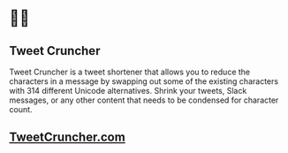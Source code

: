 # 🐥🔨

## Tweet Cruncher

Tweet Cruncher is a tweet shortener that allows you to reduce the characters in a message by swapping out some of the existing characters with 314 different Unicode alternatives. Shrink your tweets, Slack messages, or any other content that needs to be condensed for character count.

## [TweetCruncher.com](https://tweetcruncher.com)
